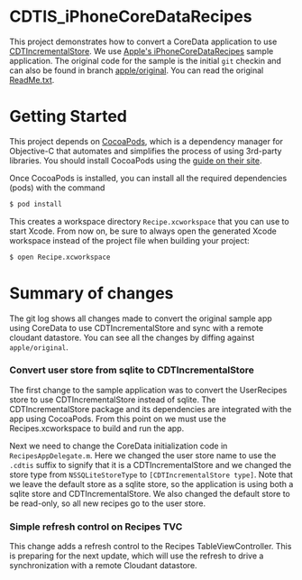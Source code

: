 # CDTIS_iPhoneCoreDataRecipes

This project demonstrates how to convert a 
CoreData application to use [CDTIncrementalStore][cdtis].
We use [Apple's iPhoneCoreDataRecipes][recipe] sample application.  The
original code for the sample is the initial `git` checkin and
can also be found in branch [apple/original](a66fba04d038469). 
You can read the original [ReadMe.txt](ReadMe.txt).

[cdtis]: https://github.com/jimix/CDTIncrementalStore "CDTIncrementalStore"
[recipe]: https://developer.apple.com/library/ios/samplecode/iPhoneCoreDataRecipes/Introduction/Intro.html "iPhoneCoreDataRecipes"

# Getting Started

This project depends on [CocoaPods][cocoapods], which is a dependency manager for Objective-C
that automates and simplifies the process of using 3rd-party libraries.
You should install CocoaPods using the [guide on their site][cpinstall].

Once CocoaPods is installed, you can install all the required dependencies (pods)
with the command 

```bash
$ pod install
```

This creates a workspace directory `Recipe.xcworkspace` that you can
use to start Xcode. From now on, be sure to always open the generated
Xcode workspace instead of the project file when building your
project:

```bash
$ open Recipe.xcworkspace
```

[cocoapods]: http://cocoapods.org "CocoaPods"
[cpinstall]: http://guides.cocoapods.org/using/getting-started.html

# Summary of changes

The git log shows all changes made to convert the original sample app using CoreData
to use CDTIncrementalStore and sync with a remote cloudant datastore.
You can see all the changes by diffing against `apple/original`.

### Convert user store from sqlite to CDTIncrementalStore

The first change to the sample application was to convert the UserRecipes store
to use CDTIncrementalStore instead of sqlite.
The CDTIncrementalStore package and its dependencies are integrated with the app
using CocoaPods.
From this point on we must use the Recipes.xcworkspace to build and run the app.

Next we need to change the CoreData initialization code in `RecipesAppDelegate.m`.
Here we changed the user store name to use the `.cdtis` suffix to signify that it is
a CDTIncrementalStore and we changed the store type from `NSSQLiteStoreType` to `[CDTIncrementalStore type]`.
Note that we leave the default store as a sqlite store, so the application is using both a sqlite store and CDTIncrementalStore.
We also changed the default store to be read-only, so all new recipes go to the user store.

### Simple refresh control on Recipes TVC

This change adds a refresh control to the Recipes TableViewController.
This is preparing for the next update, which will use the refresh to drive a synchronization with a remote Cloudant datastore.

